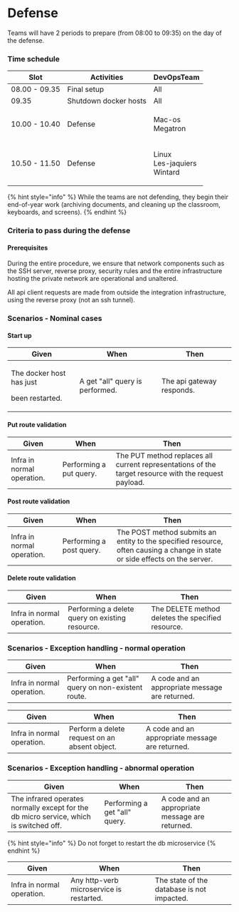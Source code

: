 # Defense

Teams will have 2 periods to prepare (from 08:00 to 09:35) on the day of the defense.

### Time schedule

| Slot          | Activities            | DevOpsTeam                              |
| ------------- | --------------------- | --------------------------------------- |
| 08.00 - 09.35 | Final setup           | All                                     |
| 09.35         | Shutdown docker hosts | All                                     |
| 10.00 - 10.40 | Defense               | <p>Mac-os<br>Megatron</p>               |
| 10.50 - 11.50 | Defense               | <p>Linux<br>Les-jaquiers<br>Wintard</p> |

{% hint style="info" %}
While the teams are not defending, they begin their end-of-year work (archiving documents, and cleaning up the classroom, keyboards, and screens).
{% endhint %}

### Criteria to pass during the defense

#### Prerequisites

During the entire procedure, we ensure that network components such as the SSH server, reverse proxy, security rules and the entire infrastructure hosting the private network are operational and unaltered.

All api client requests are made from outside the integration infrastructure, using the reverse proxy (not an ssh tunnel).

### Scenarios - Nominal cases

#### Start up

| Given                                                  | When                            | Then                      |
| ------------------------------------------------------ | ------------------------------- | ------------------------- |
| <p>The docker host has just </p><p>been restarted.</p> | A get "all" query is performed. | The api gateway responds. |

#### Put route validation

| Given                      | When                    | Then                                                                                                 |
| -------------------------- | ----------------------- | ---------------------------------------------------------------------------------------------------- |
| Infra in normal operation. | Performing a put query. | The PUT method replaces all current representations of the target resource with the request payload. |

#### Post route validation

| Given                      | When                     | Then                                                                                                                        |
| -------------------------- | ------------------------ | --------------------------------------------------------------------------------------------------------------------------- |
| Infra in normal operation. | Performing a post query. | The POST method submits an entity to the specified resource, often causing a change in state or side effects on the server. |

#### Delete route validation

| Given                      | When                                            | Then                                              |
| -------------------------- | ----------------------------------------------- | ------------------------------------------------- |
| Infra in normal operation. | Performing a delete query on existing resource. | The DELETE method deletes the specified resource. |

### Scenarios - Exception handling - normal operation

| Given                      | When                                                | Then                                            |
| -------------------------- | --------------------------------------------------- | ----------------------------------------------- |
| Infra in normal operation. | Performing a get "all" query on non-existent route. | A code and an appropriate message are returned. |

| Given                      | When                                          | Then                                            |
| -------------------------- | --------------------------------------------- | ----------------------------------------------- |
| Infra in normal operation. | Perform a delete request on an absent object. | A code and an appropriate message are returned. |

### Scenarios - Exception handling - abnormal operation

| Given                                                                                  | When                          | Then                                            |
| -------------------------------------------------------------------------------------- | ----------------------------- | ----------------------------------------------- |
| The infrared operates normally except for the db micro service, which is switched off. | Performing a get "all" query. | A code and an appropriate message are returned. |

{% hint style="info" %}
Do not forget to restart the db microservice
{% endhint %}

| Given                      | When                                     | Then                                       |
| -------------------------- | ---------------------------------------- | ------------------------------------------ |
| Infra in normal operation. | Any http-verb microservice is restarted. | The state of the database is not impacted. |

